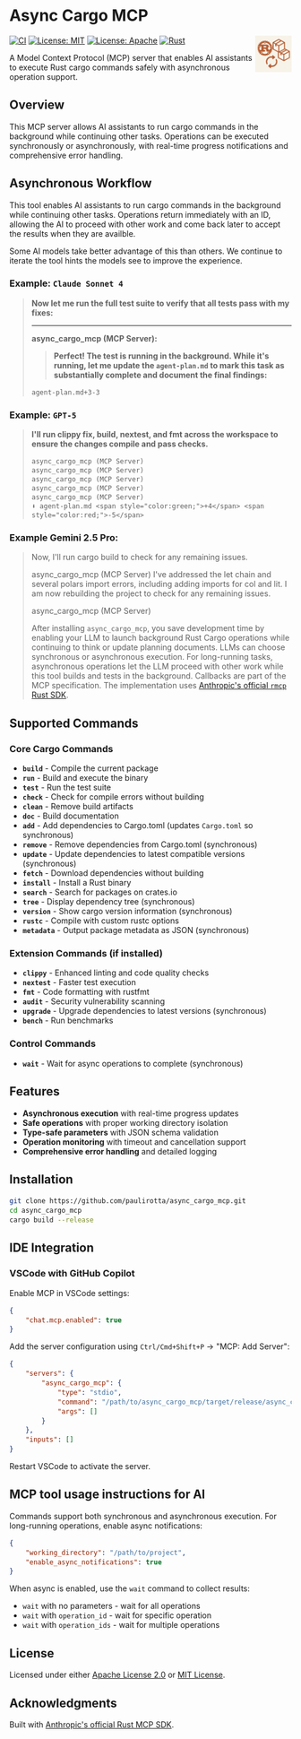 # Async Cargo MCP

<img src="./assets/async-cargo-mcp-logo.png" height="65" align="right" alt="Async Cargo MCP Logo"/>

[![CI](https://github.com/paulirotta/async_cargo_mcp/actions/workflows/rust.yml/badge.svg)](https://github.com/paulirotta/async_cargo_mcp/actions/workflows/rust.yml)
[![License: MIT](https://img.shields.io/badge/License-MIT-yellow.svg)](https://opensource.org/licenses/MIT)
[![License: Apache](https://img.shields.io/badge/License-Apache-yellow.svg)](https://opensource.org/licenses/Apache)
[![Rust](https://img.shields.io/badge/rust-1.70%2B-blue.svg)](https://www.rust-lang.org/)

A Model Context Protocol (MCP) server that enables AI assistants to execute Rust cargo commands safely with asynchronous operation support.

## Overview

This MCP server allows AI assistants to run cargo commands in the background while continuing other tasks. Operations can be executed synchronously or asynchronously, with real-time progress notifications and comprehensive error handling.

## Asynchronous Workflow

This tool enables AI assistants to run cargo commands in the background while continuing other tasks. Operations return immediately with an ID, allowing the AI to proceed with other work and come back later to accept the results when they are availble.

Some AI models take better advantage of this than others. We continue to iterate the tool hints the models see to improve the experience.

### Example: `Claude Sonnet 4`

> **Now let me run the full test suite to verify that all tests pass with my fixes:**
>
> ---
>
> **async_cargo_mcp (MCP Server):**
> > **Perfect! The test is running in the background. While it's running, let me update the `agent-plan.md` to mark this task as substantially complete and document the final findings:**
>
> ```
> agent-plan.md+3-3
> ```

### Example: `GPT-5`

> 
> **I'll run clippy fix, build, nextest, and fmt across the workspace to ensure the changes compile and pass checks.**
>
> ```
> async_cargo_mcp (MCP Server)
> async_cargo_mcp (MCP Server)
> async_cargo_mcp (MCP Server)
> async_cargo_mcp (MCP Server)
> async_cargo_mcp (MCP Server)  
> ⬇️ agent-plan.md <span style="color:green;">+4</span> <span style="color:red;">-5</span>

### Example Gemini 2.5 Pro:

> Now, I'll run cargo build to check for any remaining issues.
> 
> async_cargo_mcp (MCP Server)
> I've addressed the let chain and several polars import errors, including adding imports for col and lit. I am now rebuilding the project to check for any remaining issues.
> 
> async_cargo_mcp (MCP Server)
> 
> After installing `async_cargo_mcp`, you save development time by enabling your LLM to launch background Rust Cargo operations while continuing to think or update planning documents. LLMs can choose synchronous or asynchronous execution. For long-running tasks, asynchronous operations let the LLM proceed with other work while this tool builds and tests in the background. Callbacks are part of the MCP specification. The implementation uses [Anthropic's official `rmcp` Rust SDK](https://github.com/modelcontextprotocol/rust-sdk).

## Supported Commands

### Core Cargo Commands
- **`build`** - Compile the current package
- **`run`** - Build and execute the binary  
- **`test`** - Run the test suite
- **`check`** - Check for compile errors without building
- **`clean`** - Remove build artifacts
- **`doc`** - Build documentation
- **`add`** - Add dependencies to Cargo.toml (updates `Cargo.toml` so synchronous)
- **`remove`** - Remove dependencies from Cargo.toml (synchronous)
- **`update`** - Update dependencies to latest compatible versions (synchronous)
- **`fetch`** - Download dependencies without building
- **`install`** - Install a Rust binary
- **`search`** - Search for packages on crates.io
- **`tree`** - Display dependency tree (synchronous)
- **`version`** - Show cargo version information (synchronous)
- **`rustc`** - Compile with custom rustc options
- **`metadata`** - Output package metadata as JSON (synchronous)

### Extension Commands (if installed)
- **`clippy`** - Enhanced linting and code quality checks
- **`nextest`** - Faster test execution
- **`fmt`** - Code formatting with rustfmt
- **`audit`** - Security vulnerability scanning
- **`upgrade`** - Upgrade dependencies to latest versions (synchronous)
- **`bench`** - Run benchmarks

### Control Commands
- **`wait`** - Wait for async operations to complete (synchronous)

## Features

- **Asynchronous execution** with real-time progress updates
- **Safe operations** with proper working directory isolation
- **Type-safe parameters** with JSON schema validation
- **Operation monitoring** with timeout and cancellation support
- **Comprehensive error handling** and detailed logging

## Installation

```bash
git clone https://github.com/paulirotta/async_cargo_mcp.git
cd async_cargo_mcp
cargo build --release
```

## IDE Integration

### VSCode with GitHub Copilot

Enable MCP in VSCode settings:
```json
{
    "chat.mcp.enabled": true
}
```

Add the server configuration using `Ctrl/Cmd+Shift+P` → "MCP: Add Server":

```json
{
    "servers": {
        "async_cargo_mcp": {
            "type": "stdio",
            "command": "/path/to/async_cargo_mcp/target/release/async_cargo_mcp",
            "args": []
        }
    },
    "inputs": []
}
```

Restart VSCode to activate the server.

## MCP tool usage instructions for AI

Commands support both synchronous and asynchronous execution. For long-running operations, enable async notifications:

```json
{
    "working_directory": "/path/to/project",
    "enable_async_notifications": true
}
```

When async is enabled, use the `wait` command to collect results:
- `wait` with no parameters - wait for all operations
- `wait` with `operation_id` - wait for specific operation
- `wait` with `operation_ids` - wait for multiple operations

## License

Licensed under either [Apache License 2.0](APACHE_LICENSE.txt) or [MIT License](MIT_LICENSE.txt).

## Acknowledgments

Built with [Anthropic's official Rust MCP SDK](https://github.com/modelcontextprotocol/rust-sdk).
